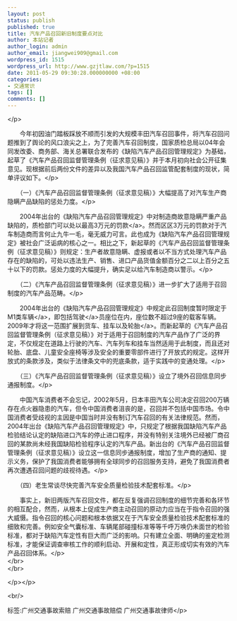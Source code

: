 ```yaml
---
layout: post
status: publish
published: true
title: 汽车产品召回新旧制度要点对比
author: 本站记者
author_login: admin
author_email: jiangwei909@gmail.com
wordpress_id: 1515
wordpress_url: http://www.gzjtlaw.com/?p=1515
date: 2011-05-29 09:30:28.000000000 +08:00
categories:
- 交通常识
tags: []
comments: []
---
```

<p><p><&#47;p><p>　　今年初因油门踏板踩放不顺而引发的大规模丰田汽车召回事件，将汽车召回问题推到了舆论的风口浪尖之上，为了完善汽车召回制度，国家质检总局以04年会同发改委、商务部、海关总署联合发布的《缺陷汽车产品召回管理规定》为基础，起草了《汽车产品召回监督管理条例（征求意见稿）》并于本月初向社会公开征集意见。现根据前后两份文件的差异以及我国汽车产品召回监管配套制度的现状，简单评议如下。<&#47;p><p>　　（一）《汽车产品召回监督管理条例（征求意见稿）》大幅提高了对汽车生产商隐瞒产品缺陷的惩处力度。<&#47;p><p>　　2004年出台的《缺陷汽车产品召回管理规定》中对制造商故意隐瞒严重产品缺陷的，质检部门可以处以最高3万元的<a>罚款<&#47;a>。然而区区3万元的罚款对于汽车制造商而言何止九牛一毛，毫无威力可言。此也成为《缺陷汽车产品召回管理规定》被社会广泛诟病的核心之一。相比之下，新起草的《汽车产品召回监督管理条例（征求意见稿）》则规定：生产者故意隐瞒、虚报或者以不当方式处理汽车产品存在的缺陷的，可处以违法生产、销售、进口产品货值金额百分之二以上百分之五十以下的罚款。惩处力度的大幅提升，确实足以给汽车制造商以警示。<&#47;p><p>　　（二）《汽车产品召回监督管理条例（征求意见稿）》进一步扩大了适用于召回制度的汽车产品范畴。<&#47;p><p>　　2004年出台的《缺陷汽车产品召回管理规定》中规定此召回制度暂时限定于M1类<a>车辆<&#47;a>，即包括<a>驾驶<&#47;a>员座位在内，座位数不超过9座的载客车辆。2009年才将这一范围扩展到货车、挂车以及<a>轮胎<&#47;a>。而新起草的《汽车产品召回监督管理条例（征求意见稿）》对于适用于召回制度的汽车产品作了广泛的界定，不仅规定在道路上行驶的汽车、汽车列车和挂车当然适用于此制度，而且还对轮胎、底盘、儿童安全座椅等涉及安全的重要零部件进行了开放式的规定。这样开放式的条款涉及，类似于法律条文中的兜底条款，适于实践中的变通处理。<&#47;p><p>　　（三）《汽车产品召回监督管理条例（征求意见稿）》设立了境外召回信息同步通报制度。<&#47;p><p>　　中国汽车消费者不会忘记，2002年5月，日本丰田汽车公司决定召回200万辆存在点火器隐患的汽车，但令中国消费者沮丧的是，召回并不包括中国市场。令中国消费者受歧视的主因是中国当时并没有制订汽车召回的有关法律规范。然而，2004年出台《缺陷汽车产品召回管理规定》中，只规定了根据我国缺陷汽车产品检验结论认定的缺陷进口汽车的停止进口程序，并没有特别关注境外已经被厂商召回的某款尚未经我国缺陷检验程序认定的汽车产品。新出台的《汽车产品召回监督管理条例（征求意见稿）》设立这一信息同步通报制度，增加了生产商的通知、提示义务，保护了我国消费者能够拥有全球同步的召回服务支持，避免了我国消费者再次遭遇召回问题的歧视待遇。<&#47;p><p>　　（四）老生常谈尽快完善汽车安全质量检验技术配套标准。<&#47;p><p>　　事实上，新旧两版汽车召回文件，都在反复强调召回制度的细节完善和各环节的相互配合，然而，从根本上促成生产商主动召回的原动力应当在于指令召回的强大威慑。指令召回的核心问题和根本依据又在于汽车安全质量检验技术配套标准的细致和完善。例如安全气囊标准、车辆尾部碰撞标准等等千呼万唤仍未面世的检验标准，都对于缺陷汽车定性有巨大而广泛的影响。只有建立全面、明确的鉴定检测标准，才能保证调查审核工作的顺利启动、开展和定性，真正形成切实有效的汽车产品召回体系。<&#47;p><br><&#47;br><br><&#47;br><p><&#47;p><&#47;p><br&#47;><p>标签:广州交通事故索赔 广州交通事故赔偿 广州交通事故律师<&#47;p>
